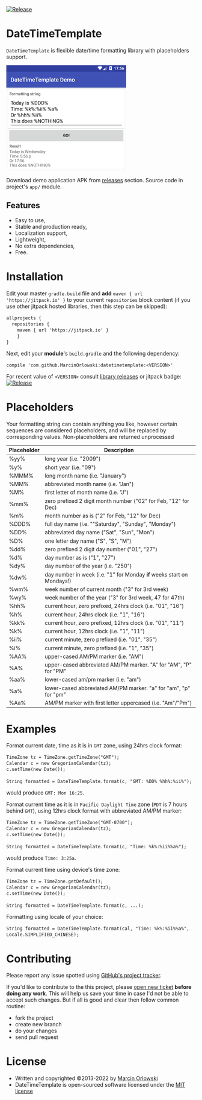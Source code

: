 [![Release](https://jitpack.io/v/MarcinOrlowski/datetimetemplate.svg)](https://jitpack.io/#MarcinOrlowski/DateTimeTemplate)

DateTimeTemplate
================
`DateTimeTemplate` is flexible date/time formatting library with placeholders support.

![Demo app](img/demo.png)

Download demo application APK from [releases](https://github.com/MarcinOrlowski/DateTimeTemplate/releases)
section. Source code in project's `app/` module.

## Features ##

* Easy to use,
* Stable and production ready,
* Localization support,
* Lightweight,
* No extra dependencies,
* Free.

Installation
============

Edit your master `gradle.build` file and **add** `maven { url 'https://jitpack.io' }` to your current
`repositories` block content (if you use other jitpack hosted libraries, then this step can be skipped):

    allprojects {
      repositories {
        maven { url 'https://jitpack.io' }
        }
    }

Next, edit your **module**'s `build.gradle` and the following dependency:

    compile 'com.github.MarcinOrlowski:datetimetemplate:<VERSION>'

For recent value of `<VERSION>` consult [library releases](https://github.com/MarcinOrlowski/DateTimeTemplate/releases)
or jitpack
badge: [![Release](https://jitpack.io/v/MarcinOrlowski/datetimetemplate.svg)](https://jitpack.io/#MarcinOrlowski/datetimetemplate)


Placeholders
============

Your formatting string can contain anything you like, however certain sequences are considered placeholders, and will be replaced
by corresponding values. Non-placeholders are returned unprocessed

| Placeholder | Description |
|-------------|-------------|
| %yy%        | long year (i.e. "2009") |
| %y%        | short year (i.e. "09") |
| %MMM%        | long month name (i.e. "January") |
| %MM%        | abbreviated month name (i.e. "Jan") |
| %M%        | first letter of month name (i.e. "J") |
| %mm%        | zero prefixed 2 digit month number ("02" for Feb, "12" for Dec) |
| %m%        | month number as is ("2" for Feb, "12" for Dec) |
| %DDD%        | full day name (i.e. ""Saturday", "Sunday", "Monday") |
| %DD%        | abbreviated day name ("Sat", "Sun", "Mon") |
| %D%        | one letter day name ("S", "S", "M") |
| %dd%        | zero prefixed 2 digit day number ("01", "27") |
| %d%        | day number as is ("1", "27") |
| %dy%        | day number of the year (i.e. "250") |
| %dw%        | day number in week (i.e. "1" for Monday **if** weeks start on Mondays!) |
| %wm%        | week number of current month ("3" for 3rd week) |
| %wy%        | week number of the year ("3" for 3rd week, 47 for 47th) |
| %hh%        | current hour, zero prefixed, 24hrs clock (i.e. "01", "16") |
| %h%        | current hour, 24hrs clock (i.e. "1", "16") |
| %kk%        | current hour, zero prefixed, 12hrs clock (i.e. "01", "11") |
| %k%        | current hour, 12hrs clock (i.e. "1", "11") |
| %ii%        | current minute, zero prefixed (i.e. "01", "35") |
| %i%        | current minute, zero prefixed (i.e. "1", "35") |
| %AA%        | upper-cased AM/PM marker (i.e. "AM") |
| %A%        | upper-cased abbreviated AM/PM marker. "A" for "AM", "P" for "PM" |
| %aa%        | lower-cased am/pm marker (i.e. "am") |
| %a%        | lower-cased abbreviated AM/PM marker. "a" for "am", "p" for "pm" |
| %Aa%        | AM/PM marker with first letter uppercased (i.e. "Am"/"Pm") |

Examples
========

Format current date, time as it is in `GMT` zone, using 24hrs clock format:

    TimeZone tz = TimeZone.getTimeZone("GMT");
    Calendar c = new GregorianCalendar(tz);
    c.setTime(new Date());

    String formatted = DateTimeTemplate.format(c, "GMT: %DD% %hh%:%ii%");

would produce  `GMT: Mon 16:25`.

Format current time as it is in `Pacific Daylight Time` zone (`PDT` is 7 hours behind `GMT`), using 12hrs clock format with
abbreviated AM/PM marker:

    TimeZone tz = TimeZone.getTimeZone("GMT-0700");
    Calendar c = new GregorianCalendar(tz);
    c.setTime(new Date());

    String formatted = DateTimeTemplate.format(c, "Time: %k%:%ii%%a%");

would produce `Time: 3:25a`.

Format current time using device's time zone:

    TimeZone tz = TimeZone.getDefault();
    Calendar c = new GregorianCalendar(tz);
    c.setTime(new Date());

    String formatted = DateTimeTemplate.format(c, ...);

Formatting using locale of your choice:

    String formatted = DateTimeTemplate.format(cal, "Time: %k%:%ii%%a%", Locale.SIMPLIFIED_CHINESE);

Contributing
============

Please report any issue spotted using [GitHub's project tracker](https://github.com/MarcinOrlowski/DateTimeTemplate/issues).

If you'd like to contribute to the this project,
please [open new ticket](https://github.com/MarcinOrlowski/DateTimeTemplate/issues)
**before doing any work**. This will help us save your time in case I'd not be able to accept such changes. But if all is good and
clear then follow common routine:

* fork the project
* create new branch
* do your changes
* send pull request

License
=======

* Written and copyrighted &copy;2013-2022 by [Marcin Orlowski](https://marcinorlowski.com)
* DateTimeTemplate is open-sourced software licensed under the [MIT license](http://opensource.org/licenses/MIT)
